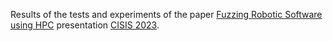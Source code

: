 Results of the tests and experiments of the paper [Fuzzing Robotic Software using HPC](https://github.com/b0rh/Latex/blob/main/paper_CISIS_2023/Fuzzing%20Robotic%20Software%20using%20HPC.pdf) presentation [CISIS 2023](https://github.com/b0rh/Latex/blob/main/presentation_CISIS_2023/PresentationCISIS2023.pdf).
